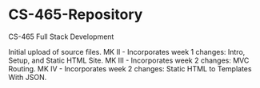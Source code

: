 # CS-465-Repository
CS-465 Full Stack Development

Initial upload of source files.
MK II - Incorporates week 1 changes: Intro, Setup, and Static HTML Site.
MK III - Incorporates week 2 changes: MVC Routing.
MK IV - Incorporates week 2 changes: Static HTML to Templates With JSON.
